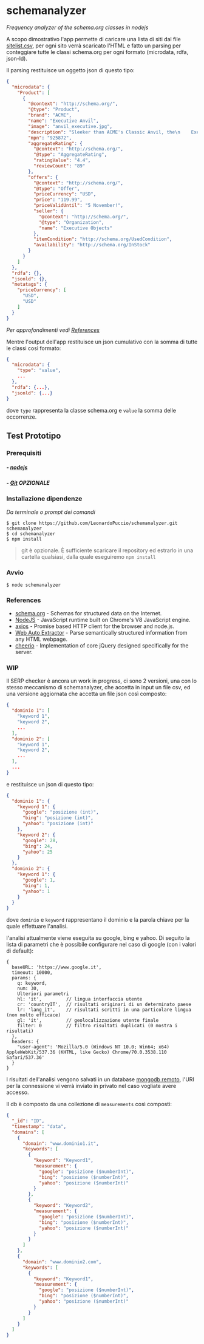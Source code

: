 # schemanalyzer
_Frequency analyzer of the schema.org classes in nodejs_

A scopo dimostrativo l'app permette di caricare una lista di siti dal file [sitelist.csv](https://github.com/LeonardoPuccio/schemanalyzer/blob/master/input_data/sitelist.csv), per ogni sito verrà scaricato l'HTML e fatto un parsing per conteggiare tutte le classi schema.org per ogni formato (microdata, rdfa, json-ld).

Il parsing restituisce un oggetto json di questo tipo:
```json
{
  "microdata": {
    "Product": [
      {
        "@context": "http://schema.org/",
        "@type": "Product",
        "brand": "ACME",
        "name": "Executive Anvil",
        "image": "anvil_executive.jpg",
        "description": "Sleeker than ACME's Classic Anvil, the\n    Executive Anvil is perfect for the business traveler\n    looking for something to drop from a height.",
        "mpn": "925872",
        "aggregateRating": {
          "@context": "http://schema.org/",
          "@type": "AggregateRating",
          "ratingValue": "4.4",
          "reviewCount": "89"
        },
        "offers": {
          "@context": "http://schema.org/",
          "@type": "Offer",
          "priceCurrency": "USD",
          "price": "119.99",
          "priceValidUntil": "5 November!",
          "seller": {
            "@context": "http://schema.org/",
            "@type": "Organization",
            "name": "Executive Objects"
          },
          "itemCondition": "http://schema.org/UsedCondition",
          "availability": "http://schema.org/InStock"
        }
      }
    ]
  },
  "rdfa": {},
  "jsonld": {},
  "metatags": {
    "priceCurrency": [
      "USD",
      "USD"
    ]
  }
}
```
_Per approfondimenti vedi [References](https://github.com/LeonardoPuccio/schemanalyzer#references)_

Mentre l'output dell'app restituisce un json cumulativo con la somma di tutte le classi così formato:
```json
{
  "microdata": {
    "type": "value",
    ...
  },
  "rdfa": {...},
  "jsonld": {...}
}
```
dove `type` rappresenta la classe schema.org e `value` la somma delle occorrenze.

## Test Prototipo

### Prerequisiti
##### - [nodejs](https://nodejs.org/)
##### - [Git](https://git-scm.com/downloads) _OPZIONALE_

### Installazione dipendenze

_Da terminale o prompt dei comandi_
```
$ git clone https://github.com/LeonardoPuccio/schemanalyzer.git schemanalyzer
$ cd schemanalyzer
$ npm install
```

> git è opzionale. È sufficiente scaricare il repository ed estrarlo in una cartella qualsiasi, dalla quale eseguiremo `npm install`

### Avvio
```
$ node schemanalyzer
```

### References

* [schema.org](https://schema.org/) - Schemas for structured data on the Internet.
* [NodeJS](https://nodejs.org/en/about/) - JavaScript runtime built on Chrome's V8 JavaScript engine.
* [axios](https://github.com/axios/axios) - Promise based HTTP client for the browser and node.js.
* [Web Auto Extractor](https://github.com/indix/web-auto-extractor) - Parse semantically structured information from any HTML webpage.
* [cheerio](https://github.com/cheeriojs/cheerio) - Implementation of core jQuery designed specifically for the server.

### WIP

Il SERP checker è ancora un work in progress, ci sono 2 versioni, una con lo stesso meccanismo di schemanalyzer, che accetta in input un file csv, ed una versione aggiornata che accetta un file json così composto:

```json
{
  "dominio 1": [
    "keyword 1",
    "keyword 2",
    ...
  ],
  "dominio 2": [
    "keyword 1",
    "keyword 2",
    ...
  ],
  ...
}
```

e restituisce un json di questo tipo:

```json
{
  "dominio 1": {
    "keyword 1": {
      "google": "posizione (int)",
      "bing": "posizione (int)",
      "yahoo": "posizione (int)"
    },
    "keyword 2": {
      "google": 28,
      "bing": 24,
      "yahoo": 25
    }
  },
  "dominio 2": {
    "keyword 1": {
      "google": 1,
      "bing": 1,
      "yahoo": 1
    }
  }
}
```

dove `dominio` e `keyword` rappresentano il dominio  e la parola chiave per la quale effettuare l'analisi.

l'analisi attualmente viene eseguita su google, bing e yahoo.
Di seguito la lista di parametri che è possibile configurare nel caso di google (con i valori di default):

```obj
{
  baseURL: 'https://www.google.it',
  timeout: 10000,
  params: {
    q: keyword,
    num: 30,
    Ulteriori parametri
    hl: 'it',         // lingua interfaccia utente
    cr: 'countryIT',  // risultati originari di un determinato paese
    lr: 'lang_it',    // risultati scritti in una particolare lingua (non molto efficace)
    gl: 'it',         // geolocalizzazione utente finale
    filter: 0         // filtro risultati duplicati (0 mostra i risultati)
  },
  headers: {
    "user-agent": 'Mozilla/5.0 (Windows NT 10.0; Win64; x64) AppleWebKit/537.36 (KHTML, like Gecko) Chrome/70.0.3538.110 Safari/537.36'
  }
}
```

I risultati dell'analisi vengono salvati in un database [mongodb remoto](https://cloud.mongodb.com), l'URI per la connessione vi verrà inviato in privato nel caso vogliate avere accesso.

Il db è composto da una collezione di `measurements` così composti:
```json
{
  "_id": "ID",
  "timestamp": "data",
  "domains": [
    {
      "domain": "www.dominio1.it",
      "keywords": [
        {
          "keyword": "Keyword1",
          "measurement": {
            "google": "posizione ($numberInt)",
            "bing": "posizione ($numberInt)",
            "yahoo": "posizione ($numberInt)"
          }
        },
        {
          "keyword": "Keyword2",
          "measurement": {
            "google": "posizione ($numberInt)",
            "bing": "posizione ($numberInt)",
            "yahoo": "posizione ($numberInt)"
          }
        }
      ]
    },
    {
      "domain": "www.dominio2.com",
      "keywords": [
        {
          "keyword": "Keyword1",
          "measurement": {
            "google": "posizione ($numberInt)",
            "bing": "posizione ($numberInt)",
            "yahoo": "posizione ($numberInt)"
          }
        }
      ]
    }
  ]
}
```
